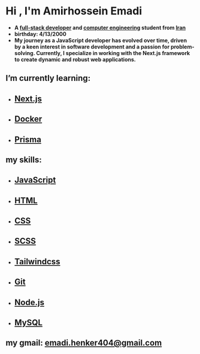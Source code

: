 # Hi , I'm Amirhossein Emadi
- **A [full-stack developer](https://en.wikipedia.org/wiki/Solution_stack#Full-stack_developer) and [computer engineering](https://en.wikipedia.org/wiki/Computer_engineering) student from [Iran](https://en.wikipedia.org/wiki/Iran)**
- **birthday: 4/13/2000**
- **My journey as a JavaScript developer has evolved over time, driven by a keen interest in software development and a passion for problem-solving. Currently, I specialize in working with the Next.js framework to create dynamic and robust web applications.**

## I’m currently learning: 
- ## [Next.js](https://nextjs.org)
- ## [Docker](https://www.docker.com)
- ## [Prisma](https://www.prisma.io)

## my skills: 
- ## [JavaScript](https://developer.mozilla.org/en-US/docs/Web/JavaScript)
- ## [HTML](https://developer.mozilla.org/en-US/docs/Web/HTML)
- ## [CSS](https://developer.mozilla.org/en-US/docs/Web/CSS)
- ## [SCSS](https://sass-lang.com/documentation/syntax)
- ## [Tailwindcss](https://tailwindcss.com)
- ## [Git](https://git-scm.com)
- ## [Node.js](https://nodejs.org/en)
- ## [MySQL](https://www.mysql.com)

## my gmail: **emadi.henker404@gmail.com**

